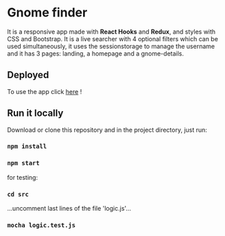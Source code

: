 # Gnome finder

It is a responsive app made with **React Hooks** and **Redux**, and styles with CSS and Bootstrap. It is a live searcher with 4 optional filters which can be used simultaneously, it uses the sessionstorage to manage the username and it has 3 pages: landing, a homepage and a gnome-details.

## Deployed
 To use the app click [here](https://thirsty-neumann-4260ef.netlify.com) !


## Run it locally
Download or clone this repository and in the project directory, just run:
### `npm install`
### `npm start`

for testing:
### `cd src`
...uncomment last lines of the file 'logic.js'...
### `mocha logic.test.js`
